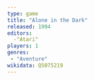 ```yaml
---
type: game
title: "Alone in the Dark"
released: 1994
editors: 
  -"Atari"
players: 1
genres:
 - "Aventure"
wikidata: Q5075219
---
```

